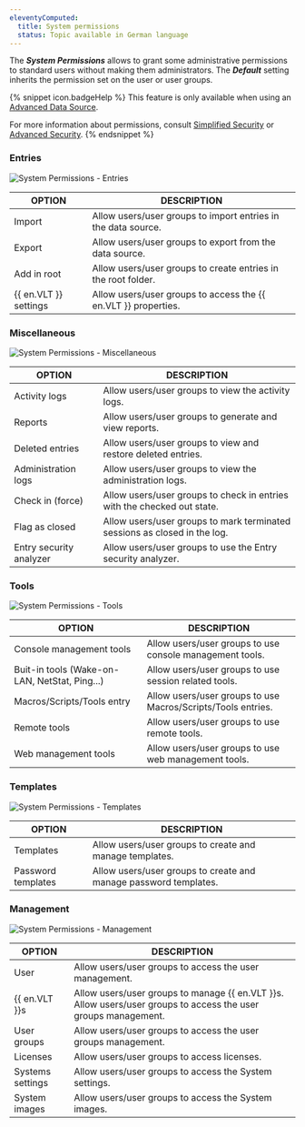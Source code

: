 ```yaml
---
eleventyComputed:
  title: System permissions
  status: Topic available in German language
---
```

The ***System Permissions*** allows to grant some administrative permissions to standard users without making them administrators. The ***Default*** setting inherits the permission set on the user or user groups.  

{% snippet icon.badgeHelp %}
This feature is only available when using an [Advanced Data Source](/rdm/windows/data-sources/data-sources-types/advanced-data-sources/).

For more information about permissions, consult [Simplified Security](/rdm/windows/user-groups-based-access-control/scenarios/simplified-security/) or [Advanced Security](/rdm/windows/user-groups-based-access-control/scenarios/advanced-security/).
{% endsnippet %}

### Entries
![System Permissions - Entries](https://webdevolutions.blob.core.windows.net/docs/en/rdm/windows/RDMWin6158.png) 

| OPTION             | DESCRIPTION                                           |
|--------------------|-------------------------------------------------------|
| Import             | Allow users/user groups to import entries in the data source. |
| Export             | Allow users/user groups to export from the data source. |
| Add in root        | Allow users/user groups to create entries in the root folder. |
| {{ en.VLT }} settings | Allow users/user groups to access the {{ en.VLT }} properties. |

### Miscellaneous 

![System Permissions - Miscellaneous](https://webdevolutions.blob.core.windows.net/docs/en/rdm/windows/RDMWin6155.png) 

| OPTION                  | DESCRIPTION                                                               |
|-------------------------|---------------------------------------------------------------------------|
| Activity logs           | Allow users/user groups to view the activity logs.                        |
| Reports                 | Allow users/user groups to generate and view reports.                     |
| Deleted entries         | Allow users/user groups to view and restore deleted entries.              |
| Administration logs     | Allow users/user groups to view the administration logs.                  |
| Check in (force)        | Allow users/user groups to check in entries with the checked out state.   |
| Flag as closed          | Allow users/user groups to mark terminated sessions as closed in the log. |
| Entry security analyzer | Allow users/user groups to use the Entry security analyzer.               |

### Tools 

![System Permissions - Tools](https://webdevolutions.blob.core.windows.net/docs/en/rdm/windows/RDMWin6156.png) 

| OPTION                        | DESCRIPTION                                                  |
|-------------------------------|--------------------------------------------------------------|
| Console management tools      | Allow users/user groups to use console management tools.     |
| Buit-in tools (Wake-on-LAN, NetStat, Ping...) | Allow users/user groups to use session related tools. |
| Macros/Scripts/Tools entry    | Allow users/user groups to use Macros/Scripts/Tools entries. |
| Remote tools                  | Allow users/user groups to use remote tools.                 |
| Web management tools          | Allow users/user groups to use web management tools.         |


### Templates 
 
![System Permissions - Templates](https://webdevolutions.blob.core.windows.net/docs/en/rdm/windows/RDMWin6157.png) 

| OPTION            | DESCRIPTION                                            |
|-------------------|--------------------------------------------------------|
| Templates         | Allow users/user groups to create and manage templates.|
| Password templates| Allow users/user groups to create and manage password templates. |

### Management 
 
![System Permissions - Management](https://webdevolutions.blob.core.windows.net/docs/en/rdm/windows/RDMWin6153.png) 

| OPTION          | DESCRIPTION                                                                                                 |
|-----------------|-------------------------------------------------------------------------------------------------------------|
| User            | Allow users/user groups to access the user management.                                                      |
| {{ en.VLT }}s   | Allow users/user groups to manage {{ en.VLT }}s. Allow users/user groups to access the user groups management. |
| User groups     | Allow users/user groups to access the user groups management.                                               |
| Licenses        | Allow users/user groups to access licenses.                                                                 |
| Systems settings| Allow users/user groups to access the System settings.                                                      |
| System images   | Allow users/user groups to access the System images.                                                        |

